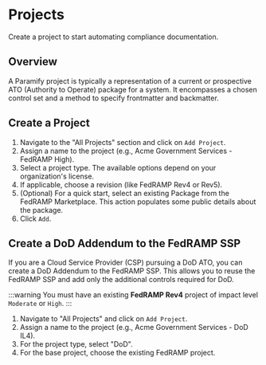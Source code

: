 # Projects

Create a project to start automating compliance documentation.

## Overview
A Paramify project is typically a representation of a current or prospective ATO (Authority to Operate) package for a system. It encompasses a chosen control set and a method to specify frontmatter and backmatter.

## Create a Project
1. Navigate to the "All Projects" section and click on `Add Project`.
2. Assign a name to the project (e.g., Acme Government Services - FedRAMP High).
3. Select a project type. The available options depend on your organization's license.
4. If applicable, choose a revision (like FedRAMP Rev4 or Rev5).
5. (Optional) For a quick start, select an existing Package from the FedRAMP Marketplace. This action populates some public details about the package.
6. Click `Add`.

## Create a DoD Addendum to the FedRAMP SSP
If you are a Cloud Service Provider (CSP) pursuing a DoD ATO, you can create a DoD Addendum to the FedRAMP SSP. This allows you to reuse the FedRAMP SSP and add only the additional controls required for DoD.

:::warning
You must have an existing **FedRAMP Rev4** project of impact level `Moderate` or `High`.
:::

1. Navigate to "All Projects" and click on `Add Project`.
2. Assign a name to the project (e.g., Acme Government Services - DoD IL4).
3. For the project type, select "DoD".
4. For the base project, choose the existing FedRAMP project.